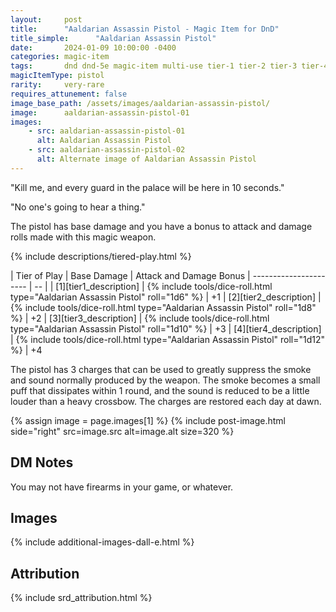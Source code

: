 ```yaml
---
layout:     post
title:      "Aaldarian Assassin Pistol - Magic Item for DnD"
title_simple:      "Aaldarian Assassin Pistol"
date:       2024-01-09 10:00:00 -0400
categories: magic-item
tags:       dnd dnd-5e magic-item multi-use tier-1 tier-2 tier-3 tier-4
magicItemType: pistol
rarity:     very-rare
requires_attunement: false
image_base_path: /assets/images/aaldarian-assassin-pistol/
image:      aaldarian-assassin-pistol-01
images:
    - src: aaldarian-assassin-pistol-01
      alt: Aaldarian Assassin Pistol
    - src: aaldarian-assassin-pistol-02
      alt: Alternate image of Aaldarian Assassin Pistol
---
```


<div class="read-aloud">
    <p>
        "Kill me, and every guard in the palace will be here in 10 seconds."
    </p>
    <p>
        "No one's going to hear a thing."
    </p>
</div>

The pistol has base damage and you have a bonus to attack and damage rolls made with this magic weapon.

{% include descriptions/tiered-play.html %}

| Tier of Play | Base Damage | Attack and Damage Bonus
| ---------------------- | -- |
| [1][tier1_description] | {% include tools/dice-roll.html type="Aaldarian Assassin Pistol" roll="1d6" %} | +1
| [2][tier2_description] | {% include tools/dice-roll.html type="Aaldarian Assassin Pistol" roll="1d8" %} | +2
| [3][tier3_description] | {% include tools/dice-roll.html type="Aaldarian Assassin Pistol" roll="1d10" %} | +3
| [4][tier4_description] | {% include tools/dice-roll.html type="Aaldarian Assassin Pistol" roll="1d12" %} | +4

The pistol has 3 charges that can be used to greatly suppress the smoke and sound normally produced by the weapon. The smoke becomes a small puff that dissipates within 1 round, and the sound is reduced to be a little louder than a heavy crossbow. The charges are restored each day at dawn.


{% assign image = page.images[1] %}
{% include post-image.html side="right" src=image.src alt=image.alt size=320 %}

## DM Notes

You may not have firearms in your game, or whatever.


## Images

{% include additional-images-dall-e.html %}


## Attribution

{% include srd_attribution.html %}
